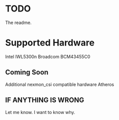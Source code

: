 # TODO

The readme.

# Supported Hardware

Intel IWL5300n
Broadcom BCM43455C0

## Coming Soon

Additional nexmon_csi compatible hardware
Atheros

## IF ANYTHING IS WRONG

Let me know. I want to know why.